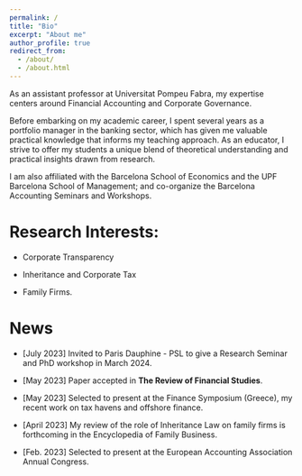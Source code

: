 ```yaml
---
permalink: /
title: "Bio"
excerpt: "About me"
author_profile: true
redirect_from: 
  - /about/
  - /about.html
---
```


As an assistant professor at Universitat Pompeu Fabra, my expertise centers around Financial Accounting and Corporate Governance. 

Before embarking on my academic career, I spent several years as a portfolio manager in the banking sector, which has given me valuable practical knowledge that informs my teaching approach. As an educator, I strive to offer my students a unique blend of theoretical understanding and practical insights drawn from research.

I am also affiliated with the Barcelona School of Economics and the UPF Barcelona School of Management; and  co-organize the Barcelona Accounting Seminars and Workshops. 

# Research Interests: 

- Corporate Transparency

- Inheritance and Corporate Tax

- Family Firms.

# News
- [July 2023] Invited to Paris Dauphine - PSL to give a Research Seminar and PhD workshop in March 2024.

- [May 2023] Paper accepted in **The Review of Financial Studies**.

- [May 2023] Selected to present at the Finance Symposium (Greece), my recent work on tax havens and offshore finance.

- [April 2023] My review of the role of Inheritance Law on family firms is forthcoming in the Encyclopedia of Family Business.

- [Feb. 2023] Selected to present at the European Accounting Association Annual Congress.